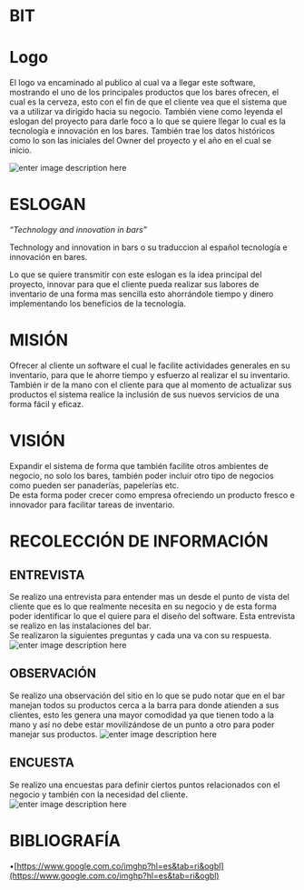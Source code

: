 # BIT

# Logo
El logo va encaminado al publico al cual va a llegar este software, mostrando el uno de los principales productos que los  bares ofrecen, el cual es la cerveza, esto con el fin de que el cliente vea que el sistema que va a utilizar va dirigido hacia su negocio.
También viene como leyenda el eslogan del proyecto para darle foco a lo que se quiere llegar lo cual es la tecnología e innovación en los  bares.
También trae los datos históricos como lo son las iniciales del Owner del proyecto y el año en el cual se inicio.

![enter image description here](https://lh3.googleusercontent.com/GyuFdTL5-20dVAoJmvipw2Z8khtZDGhgRXXXN7raRLRjxgl3jcfwyOh5hM2TxdzBmYSjSZaUv7qv)

# ESLOGAN
*“Technology and innovation in bars”*

Technology and innovation in bars o su traduccion  al español tecnología e innovación en bares.

Lo que se quiere transmitir con este eslogan es la idea principal del proyecto, innovar para que el cliente pueda realizar sus labores de inventario de una forma mas sencilla esto ahorrándole tiempo y dinero implementando los beneficios de la tecnología.

# MISIÓN

Ofrecer al cliente un software el cual le facilite actividades generales en su inventario, para que le ahorre tiempo y esfuerzo al realizar el su inventario. También ir de la mano con el cliente para que al momento de actualizar sus productos el sistema realice la inclusión de sus nuevos servicios de una forma fácil y eficaz.

# VISIÓN

Expandir el sistema de forma que también facilite otros ambientes de negocio, no solo los bares, también poder incluir otro tipo de negocios como pueden ser panaderías, papelerías etc.  
De esta forma poder crecer como empresa ofreciendo un producto fresco e innovador para facilitar tareas de inventario.

# RECOLECCIÓN DE INFORMACIÓN

## ENTREVISTA

Se realizo una entrevista para entender mas un desde el punto de vista del cliente que es lo que realmente necesita en su negocio y de esta forma poder identificar lo que el quiere para el diseño del software. Esta entrevista se realizo en las instalaciones del bar.  
Se realizaron la siguientes preguntas y cada una va con su respuesta.
![enter image description here](https://lh3.googleusercontent.com/3c9bjE7rbqO7X7BIRPwGR2xsBfD2XzWN-w-52HfW_hupcxkwb1BGyNx2FcG4iGZSujrFxRSXscvc)

## OBSERVACIÓN

Se realizo una observación del sitio en lo que se pudo notar que en el bar manejan todos su productos cerca a la barra para donde atienden a sus clientes, esto les genera una mayor comodidad ya que tienen todo a la mano y así no debe estar movilizándose de un punto a otro para poder manejar sus productos.
![enter image description here](https://lh3.googleusercontent.com/G1suVEVFOjHTmbimCUQqO-5FdT9hmAT1985z_48ID8R4E5RzxhLbv7jF4zmYXtCoeYPcPN9MzfaZ)


## ENCUESTA

Se realizo una encuestas para definir ciertos puntos relacionados con el negocio y también con la necesidad del cliente.
![enter image description here](https://lh3.googleusercontent.com/QQvRyCbtTNNFJ1wKSJ1aAAgcroJTLrRljOb23D98HxLAxr46SEjqJemeiuswasZyxdLdYMB85snk)

# BIBLIOGRAFÍA
•[https://www.google.com.co/imghp?hl=es&tab=ri&ogbl](https://www.google.com.co/imghp?hl=es&tab=ri&ogbl)
